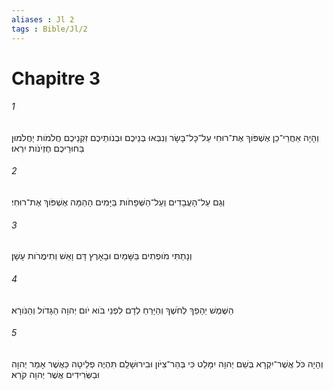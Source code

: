 ```yaml
---
aliases : Jl 2
tags : Bible/Jl/2
---
```


# Chapitre 3

###### 1
וְהָיָה אַחֲרֵי־כֵן אֶשְׁפֹּוךְ אֶת־רוּחִי עַל־כָּל־בָּשָׂר וְנִבְּאוּ בְּנֵיכֶם וּבְנֹותֵיכֶם זִקְנֵיכֶם חֲלֹמֹות יַחֲלֹמוּן בַּחוּרֵיכֶם חֶזְיֹנֹות יִרְאוּ׃
###### 2
וְגַם עַל־הָעֲבָדִים וְעַל־הַשְּׁפָחֹות בַּיָּמִים הָהֵמָּה אֶשְׁפֹּוךְ אֶת־רוּחִי׃
###### 3
וְנָתַתִּי מֹופְתִים בַּשָּׁמַיִם וּבָאָרֶץ דָּם וָאֵשׁ וְתִימֲרֹות עָשָׁן׃
###### 4
הַשֶּׁמֶשׁ יֵהָפֵךְ לְחֹשֶׁךְ וְהַיָּרֵחַ לְדָם לִפְנֵי בֹּוא יֹום יְהוָה הַגָּדֹול וְהַנֹּורָא׃
###### 5
וְהָיָה כֹּל אֲשֶׁר־יִקְרָא בְּשֵׁם יְהוָה יִמָּלֵט כִּי בְּהַר־צִיֹּון וּבִירוּשָׁלִַם תִּהְיֶה פְלֵיטָה כַּאֲשֶׁר אָמַר יְהוָה וּבַשְּׂרִידִים אֲשֶׁר יְהוָה קֹרֵא׃
